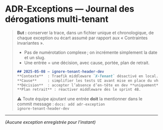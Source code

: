 # ADR‑Exceptions — Journal des dérogations multi‑tenant

> **But :** conserver la trace, dans un fichier unique et chronologique, de chaque exception ou écart assumé par rapport aux « Contraintes invariantes ».
>
> * Pas de numérotation complexe ; on incrémente simplement la date et un slug.
> * Une entrée = une décision, avec cause, portée, plan de retrait.
>
> ```md
> ## 2025‑05‑08 — ignore‑tenant‑header‑dev
> **Contexte**  : Traefik middleware `X‑Tenant` désactivé en local.
> **Cause**     : simplifier les tests UI avant mise en place du vhost.
> **Décision**  : accepter l’absence d’en‑tête en dev **uniquement**.
> **Plan retrait** : réactiver middleware dès le sprint 4B.
> ```
>
> ⚠️ Toute équipe ajoutant une entrée **doit** la mentionner dans le commit message :
> `docs: add adr‑exception ignore‑tenant‑header‑dev`

---

*(Aucune exception enregistrée pour l’instant)*
